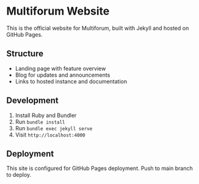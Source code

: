 # Multiforum Website

This is the official website for Multiforum, built with Jekyll and hosted on GitHub Pages.

## Structure

- Landing page with feature overview
- Blog for updates and announcements
- Links to hosted instance and documentation

## Development

1. Install Ruby and Bundler
2. Run `bundle install`
3. Run `bundle exec jekyll serve`
4. Visit `http://localhost:4000`

## Deployment

This site is configured for GitHub Pages deployment. Push to main branch to deploy.